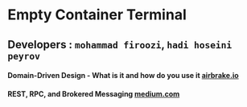 # Empty Container Terminal
## Developers : `mohammad firoozi`, `hadi hoseini peyrov`

#### Domain-Driven Design - What is it and how do you use it [airbrake.io](https://airbrake.io/blog/software-design/domain-driven-design "airbrake.io")

#### REST, RPC, and Brokered Messaging [medium.com](https://medium.com/natemurthy/rest-rpc-and-brokered-messaging-b775aeb0db3 "medium.com")

